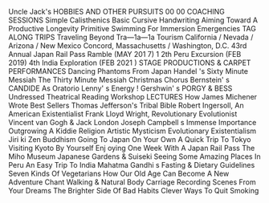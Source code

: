 Uncle Jack's
HOBBIES AND OTHER PURSUITS
00 00
COACHING SESSIONS
Simple Calisthenics
Basic Cursive Handwriting
Aiming Toward A Productive Longevity
Primitive Swimming For Immersion Emergencies
TAG ALONG TRIPS
Traveling Beyond Tra—1a—1a Tourism
California / Nevada / Arizona / New Mexico
Concord, Massachusetts / Washington, D.C.
43rd Annual Japan Rail Pass Ramble (MAY 201 7)
1 2th Peru Excursion (FEB 2019)
4th India Exploration (FEB 2021 )
STAGE PRODUCTIONS & CARPET PERFORMANCES
Dancing Phantoms From Japan
Handel 's Sixty Minute Messiah
The Thirty Minute Messiah Christmas Chorus
Bernstein' s CANDIDE As Oratorio
Lenny' s Energy !
Gershwin' s PORGY & BESS Undressed
Theatrical Reading Workshop
LECTURES
How James Michener Wrote Best Sellers
Thomas Jefferson's Tribal Bible
Robert Ingersoll, An American Existentialist
Frank Lloyd Wright, Revolutionary Evolutionist
Vincent van Gogh & Jack London
Joseph Campbell s Immense Importance
Outgrowing A Kiddie Religion
Artistic Mysticism
Evolutionary Existentialism
Jiri ki Zen Buddhism
Going To Japan On Your Own
A Quick Trip To Tokyo
Visiting Kyoto By Yourself
Enj oying One Week With A Japan Rail Pass
The Miho Museum
Japanese Gardens & Suiseki
Seeing Some Amazing Places In Peru
An Easy Trip To India
Mahatma Gandhi s Fasting & Dietary Guidelines
Seven Kinds Of Vegetarians
How Our Old Age Can Become A New Adventure
Chant Walking & Natural Body Carriage
Recording Scenes From Your Dreams
The Brighter Side Of Bad Habits
Clever Ways To Quit Smoking
